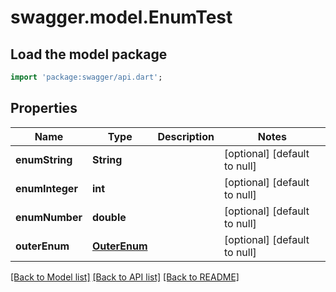 # swagger.model.EnumTest

## Load the model package
```dart
import 'package:swagger/api.dart';
```

## Properties
Name | Type | Description | Notes
------------ | ------------- | ------------- | -------------
**enumString** | **String** |  | [optional] [default to null]
**enumInteger** | **int** |  | [optional] [default to null]
**enumNumber** | **double** |  | [optional] [default to null]
**outerEnum** | [**OuterEnum**](OuterEnum.md) |  | [optional] [default to null]

[[Back to Model list]](../README.md#documentation-for-models) [[Back to API list]](../README.md#documentation-for-api-endpoints) [[Back to README]](../README.md)


